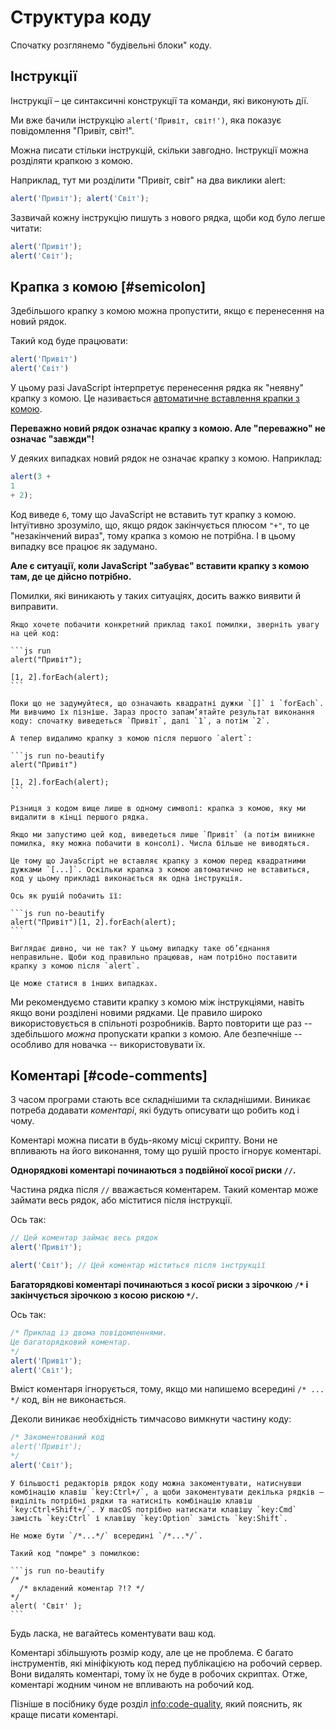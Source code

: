 # Структура коду

Спочатку розглянемо "будівельні блоки" коду.

## Інструкції

Інструкції – це синтаксичні конструкції та команди, які виконують дії.

Ми вже бачили інструкцію `alert('Привіт, світ!')`, яка показує повідомлення "Привіт, світ!".

Можна писати стільки інструкцій, скільки завгодно. Інструкції можна розділяти крапкою з комою.

Наприклад, тут ми розділити "Привіт, світ" на два виклики alert:

```js run no-beautify
alert('Привіт'); alert('Світ');
```

Зазвичай кожну інструкцію пишуть з нового рядка, щоби код було легше читати:

```js run no-beautify
alert('Привіт');
alert('Світ');
```

## Крапка з комою [#semicolon]

Здебільшого крапку з комою можна пропустити, якщо є перенесення на новий рядок.

Такий код буде працювати:

```js run no-beautify
alert('Привіт')
alert('Світ')
```

У цьому разі JavaScript інтерпретує перенесення рядка як "неявну" крапку з комою. Це називається [автоматичне вставлення крапки з комою](https://tc39.github.io/ecma262/#sec-automatic-semicolon-insertion).

**Переважно новий рядок означає крапку з комою. Але "переважно" не означає "завжди"!**

У деяких випадках новий рядок не означає крапку з комою. Наприклад:

```js run no-beautify
alert(3 +
1
+ 2);
```

Код виведе `6`, тому що JavaScript не вставить тут крапку з комою. Інтуїтивно зрозуміло, що, якщо рядок закінчується плюсом `"+"`, то це "незакінчений вираз", тому крапка з комою не потрібна. І в цьому випадку все працює як задумано.

**Але є ситуації, коли JavaScript "забуває" вставити крапку з комою там, де це дійсно потрібно.**

Помилки, які виникають у таких ситуаціях, досить важко виявити й виправити.

````smart header="Приклад такої помилки"
Якщо хочете побачити конкретний приклад такої помилки, зверніть увагу на цей код:

```js run
alert("Привіт");

[1, 2].forEach(alert);
```

Поки що не задумуйтеся, що означають квадратні дужки `[]` і `forEach`. Ми вивчимо їх пізніше. Зараз просто запам’ятайте результат виконання коду: спочатку виведеться `Привіт`, далі `1`, а потім `2`.

А тепер видалимо крапку з комою після першого `alert`:

```js run no-beautify
alert("Привіт")
 
[1, 2].forEach(alert);
```

Різниця з кодом вище лише в одному символі: крапка з комою, яку ми видалити в кінці першого рядка.

Якщо ми запустимо цей код, виведеться лише `Привіт` (а потім виникне помилка, яку можна побачити в консолі). Числа більше не виводяться.

Це тому що JavaScript не вставляє крапку з комою перед квадратними дужками `[...]`. Оскільки крапка з комою автоматично не вставиться, код у цьому прикладі виконається як одна інструкція.

Ось як рушій побачить її:

```js run no-beautify
alert("Привіт")[1, 2].forEach(alert);
```

Виглядає дивно, чи не так? У цьому випадку таке об’єднання неправильне. Щоби код правильно працював, нам потрібно поставити крапку з комою після `alert`.

Це може статися в інших випадках.
````

Ми рекомендуємо ставити крапку з комою між інструкціями, навіть якщо вони розділені новими рядками. Це правило широко використовується в спільноті розробників. Варто повторити ще раз -- здебільшого *можна* пропускати крапки з комою. Але безпечніше -- особливо для новачка -- використовувати їх.

## Коментарі [#code-comments]

З часом програми стають все складнішими та складнішими. Виникає потреба додавати *коментарі*, які будуть описувати що робить код і чому.

Коментарі можна писати в будь-якому місці скрипту. Вони не впливають на його виконання, тому що рушій просто ігнорує коментарі.

**Однорядкові коментарі починаються з подвійної косої риски `//`.**

Частина рядка після `//` вважається коментарем. Такий коментар може займати весь рядок, або міститися після інструкції.

Ось так:
```js run
// Цей коментар займає весь рядок
alert('Привіт');

alert('Світ'); // Цей коментар міститься після інструкції
```

**Багаторядкові коментарі починаються з косої риски з зірочкою <code>/&#42;</code> і закінчується зірочкою з косою рискою <code>&#42;/</code>.**

Ось так:

```js run
/* Приклад із двома повідомленнями.
Це багаторядковий коментар.
*/
alert('Привіт');
alert('Світ');
```

Вміст коментаря ігнорується, тому, якщо ми напишемо всередині <code>/&#42; ... &#42;/</code> код, він не виконається.

Деколи виникає необхідність тимчасово вимкнути частину коду:

```js run
/* Закоментований код
alert('Привіт');
*/
alert('Світ');
```

```smart header="Використовуйте комбінації клавіш!"
У більшості редакторів рядок коду можна закоментувати, натиснувши комбінацію клавіш `key:Ctrl+/`, а щоби закоментувати декілька рядків – виділіть потрібні рядки та натисніть комбінацію клавіш `key:Ctrl+Shift+/`. У macOS потрібно натискати клавішу `key:Cmd` замість `key:Ctrl` і клавішу `key:Option` замість `key:Shift`.
```

````warn header="Вкладені коментарі не підтримуються!"
Не може бути `/*...*/` всередині `/*...*/`.

Такий код "помре" з помилкою:

```js run no-beautify
/*
  /* вкладений коментар ?!? */
*/
alert( 'Світ' );
```
````

Будь ласка, не вагайтесь коментувати ваш код.

Коментарі збільшують розмір коду, але це не проблема. Є багато інструментів, які мініфікують код перед публікацією на робочий сервер. Вони видалять коментарі, тому їх не буде в робочих скриптах. Отже, коментарі жодним чином не впливають на робочий код.

Пізніше в посібнику буде розділ <info:code-quality>, який пояснить, як краще писати коментарі.
